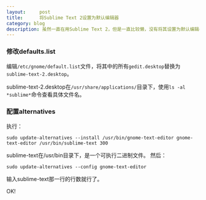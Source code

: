 ```yaml
---
layout:     post
title:      将Sublime Text 2设置为默认编辑器
category: blog
description: 虽然一直在用Sublime Text 2，但是一直比较懒，没有将其设置为默认编辑器。
---
```


### 修改defaults.list
编辑`/etc/gnome/default.list`文件，将其中的所有`gedit.desktop`替换为`sublime-text-2.desktop`。


sublime-text-2.desktop在`/usr/share/applications/`目录下，使用`ls -al *sublime*`命令查看具体文件名。 
### 配置alternatives
执行：

    sudo update-alternatives --install /usr/bin/gnome-text-editor gnome-text-editor /usr/bin/sublime-text 300

sublime-text在/usr/bin目录下，是一个可执行二进制文件。 
然后：

    sudo update-alternatives --config gnome-text-editor

输入sublime-text那一行的行数就行了。 

OK!
